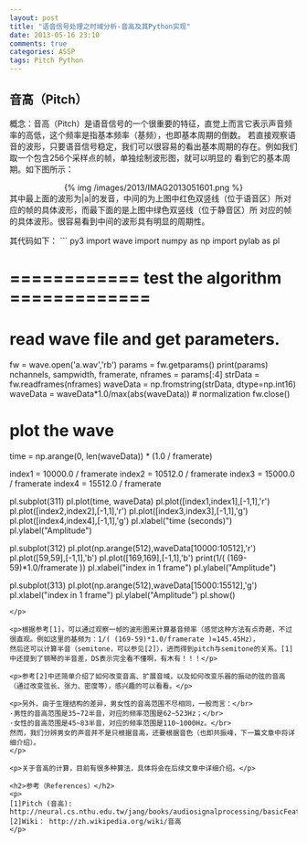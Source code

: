 ```yaml
---
layout: post
title: "语音信号处理之时域分析-音高及其Python实现"
date: 2013-05-16 23:10
comments: true
categories: ASSP
tags: Pitch Python
---
```

<h2>音高（Pitch）</h2>
<p>概念：音高（Pitch）是语音信号的一个很重要的特征，直觉上而言它表示声音频率的高低，这个频率是指基本频率（基频），也即基本周期的倒数。
若直接观察语音的波形，只要语音信号稳定，我们可以很容易的看出基本周期的存在。例如我们取一个包含256个采样点的帧，单独绘制波形图，就可以明显的
看到它的基本周期。如下图所示：
<center>{% img /images/2013/IMAG2013051601.png %}</center>
其中最上面的波形为|a|的发音，中间的为上图中红色双竖线（位于语音区）所对应的帧的具体波形，而最下面的是上图中绿色双竖线（位于静音区）所
对应的帧的具体波形。很容易看到中间的波形具有明显的周期性。
</p>
<!--more-->
<p>其代码如下：
``` py3
import wave
import numpy as np
import pylab as pl

# ============ test the algorithm =============
# read wave file and get parameters.
fw = wave.open('a.wav','rb')
params = fw.getparams()
print(params)
nchannels, sampwidth, framerate, nframes = params[:4]
strData = fw.readframes(nframes)
waveData = np.fromstring(strData, dtype=np.int16)
waveData = waveData*1.0/max(abs(waveData))  # normalization
fw.close()

# plot the wave
time = np.arange(0, len(waveData)) * (1.0 / framerate)

index1 = 10000.0 / framerate
index2 = 10512.0 / framerate
index3 = 15000.0 / framerate
index4 = 15512.0 / framerate

pl.subplot(311)
pl.plot(time, waveData)
pl.plot([index1,index1],[-1,1],'r')
pl.plot([index2,index2],[-1,1],'r')
pl.plot([index3,index3],[-1,1],'g')
pl.plot([index4,index4],[-1,1],'g')
pl.xlabel("time (seconds)")
pl.ylabel("Amplitude")

pl.subplot(312)
pl.plot(np.arange(512),waveData[10000:10512],'r')
pl.plot([59,59],[-1,1],'b')
pl.plot([169,169],[-1,1],'b')
print(1/( (169-59)*1.0/framerate ))
pl.xlabel("index in 1 frame")
pl.ylabel("Amplitude")

pl.subplot(313)
pl.plot(np.arange(512),waveData[15000:15512],'g')
pl.xlabel("index in 1 frame")
pl.ylabel("Amplitude")
pl.show()
```
</p>

<p>根据参考[1]，可以通过观察一帧的波形图来计算基音频率（感觉这种方法有点奇葩，不过很直观。例如这里的基频为：1/( (169-59)*1.0/framerate )=145.45Hz），
然后还可以计算半音（semitone，可以参见[2]），进而得到pitch与semitone的关系。[1]中还提到了钢琴的半音差，DS表示完全看不懂啊，有木有！！！</p>

<p>参考[2]中还简单介绍了如何改变音高、扩展音域，以及如何改变乐器的振动的弦的音高（通过改变弦长、张力、密度等），感兴趣的可以看看。</p>

<p>另外，由于生理结构的差异，男女性的音高范围不尽相同，一般而言：</br>
·男性的音高范围是35~72半音，对应的频率范围是62~523Hz；</br>
·女性的音高范围是45~83半音，对应的频率范围是110~1000Hz。</br>
然而，我们分辨男女的声音并不是只根据音高，还要根据音色（也即共振峰，下一篇文章中将详细介绍）。
</p>

<p>关于音高的计算，目前有很多种算法，具体将会在后续文章中详细介绍。</p>

<h2>参考（References）</h2>
<p>
[1]Pitch (音高): http://neural.cs.nthu.edu.tw/jang/books/audiosignalprocessing/basicFeaturePitch.asp</br>
[2]Wiki： http://zh.wikipedia.org/wiki/音高
</p>

